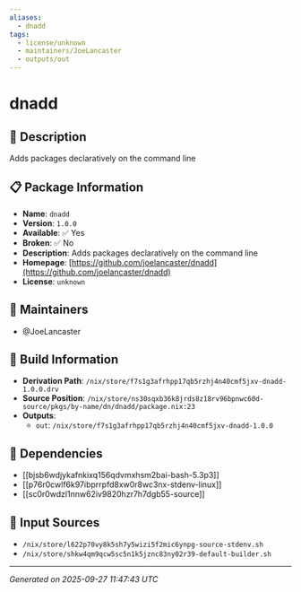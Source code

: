 ```yaml
---
aliases:
  - dnadd
tags:
  - license/unknown
  - maintainers/JoeLancaster
  - outputs/out
---
```


# dnadd

## 📝 Description

Adds packages declaratively on the command line

## 📋 Package Information

- **Name**: `dnadd`
- **Version**: `1.0.0`
- **Available**: ✅ Yes
- **Broken**: ✅ No
- **Description**: Adds packages declaratively on the command line
- **Homepage**: [https://github.com/joelancaster/dnadd](https://github.com/joelancaster/dnadd)
- **License**: `unknown`
## 👥 Maintainers

- @JoeLancaster


## 🔧 Build Information

- **Derivation Path**: `/nix/store/f7s1g3afrhpp17qb5rzhj4n40cmf5jxv-dnadd-1.0.0.drv`
- **Source Position**: `/nix/store/ns30sqxb36k8jrds8z18rv96bpnwc60d-source/pkgs/by-name/dn/dnadd/package.nix:23`
- **Outputs**:
  - `out`:  `/nix/store/f7s1g3afrhpp17qb5rzhj4n40cmf5jxv-dnadd-1.0.0`

## 🔗 Dependencies

- [[bjsb6wdjykafnkixq156qdvmxhsm2bai-bash-5.3p3]]
- [[p76r0cwlf6k97ibprrpfd8xw0r8wc3nx-stdenv-linux]]
- [[sc0r0wdzl1nnw62iv9820hzr7h7dgb55-source]]

## 📁 Input Sources

- `/nix/store/l622p70vy8k5sh7y5wizi5f2mic6ynpg-source-stdenv.sh`
- `/nix/store/shkw4qm9qcw5sc5n1k5jznc83ny02r39-default-builder.sh`

---
*Generated on 2025-09-27 11:47:43 UTC*
